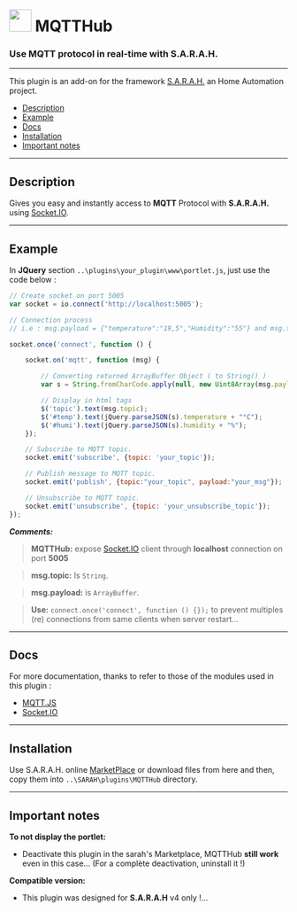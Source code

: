 # <img src="../master/www/images/mqtthub.png" width="40px" height="40px"/> MQTTHub

### Use MQTT protocol in real-time with S.A.R.A.H.
***

This plugin is an add-on for the framework [S.A.R.A.H.](http://encausse.net/s-a-r-a-h) an Home Automation project.
* [Description](#description)
* [Example](#example)
* [Docs](#docs)
* [Installation](#install)
* [Important notes](#important)

***
<a name="description"></a>
## Description
Gives you easy and instantly access to **MQTT** Protocol with **S.A.R.A.H.** using [Socket.IO](http://socket.io).

***
<a name="example"></a>
## Example

In **JQuery** section `..\plugins\your_plugin\www\portlet.js`, just use the code below :

```js
// Create socket on port 5005
var socket = io.connect('http://localhost:5005');

// Connection process
// i.e : msg.payload = {"temperature":"19,5","Humidity":"55"} and msg.topic = {"subscribed_topic"}

socket.once('connect', function () {

    socket.on('mqtt', function (msg) {

    	// Converting returned ArrayBuffer Object ( to String() )
        var s = String.fromCharCode.apply(null, new Uint8Array(msg.payload));

        // Display in html tags
        $('topic').text(msg.topic);
        $('#temp').text(jQuery.parseJSON(s).temperature + "°C");
        $('#humi').text(jQuery.parseJSON(s).humidity + "%");
    });

	// Subscribe to MQTT topic.
    socket.emit('subscribe', {topic: 'your_topic'});

	// Publish message to MQTT topic.
	socket.emit('publish', {topic:"your_topic", payload:"your_msg"});

	// Unsubscribe to MQTT topic.
	socket.emit('unsubscribe', {topic: 'your_unsubscribe_topic'});
});
```

***Comments:***

> **MQTTHub:** expose [Socket.IO](http://socket.io/) client through **localhost** connection on port **5005**

> **msg.topic:** Is `String`.

> **msg.payload:** is `ArrayBuffer`.

> **Use:**  `connect.once('connect', function () {});` to prevent multiples (re) connections from same clients when server restart... 

***

<a name="Docs"></a>
## Docs

For more documentation, thanks to refer to those of the modules used in this plugin :

- [MQTT.JS](https://github.com/mqttjs/MQTT.js)
- [Socket.IO](http://socket.io/)

***

<a name="install"></a>
## Installation

Use S.A.R.A.H. online [MarketPlace](http://52.30.118.12:8080/home) or download files from here and then, copy them into `..\SARAH\plugins\MQTTHub` directory.

***

<a name="important"></a>
## Important notes

**To not display the portlet:**

- Deactivate this plugin in the sarah's Marketplace, MQTTHub **still work** even in this case... (For a complète deactivation, uninstall it !)

**Compatible version:** 

- This plugin was designed for **S.A.R.A.H** v4 only !...

